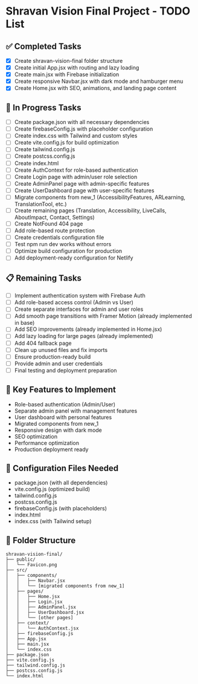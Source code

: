 # Shravan Vision Final Project - TODO List

## ✅ Completed Tasks
- [x] Create shravan-vision-final folder structure
- [x] Create initial App.jsx with routing and lazy loading
- [x] Create main.jsx with Firebase initialization
- [x] Create responsive Navbar.jsx with dark mode and hamburger menu
- [x] Create Home.jsx with SEO, animations, and landing page content

## 🔄 In Progress Tasks
- [ ] Create package.json with all necessary dependencies
- [ ] Create firebaseConfig.js with placeholder configuration
- [ ] Create index.css with Tailwind and custom styles
- [ ] Create vite.config.js for build optimization
- [ ] Create tailwind.config.js
- [ ] Create postcss.config.js
- [ ] Create index.html
- [ ] Create AuthContext for role-based authentication
- [ ] Create Login page with admin/user role selection
- [ ] Create AdminPanel page with admin-specific features
- [ ] Create UserDashboard page with user-specific features
- [ ] Migrate components from new_1 (AccessibilityFeatures, ARLearning, TranslationTool, etc.)
- [ ] Create remaining pages (Translation, Accessibility, LiveCalls, AboutImpact, Contact, Settings)
- [ ] Create NotFound 404 page
- [ ] Add role-based route protection
- [ ] Create credentials configuration file
- [ ] Test npm run dev works without errors
- [ ] Optimize build configuration for production
- [ ] Add deployment-ready configuration for Netlify

## 📋 Remaining Tasks
- [ ] Implement authentication system with Firebase Auth
- [ ] Add role-based access control (Admin vs User)
- [ ] Create separate interfaces for admin and user roles
- [ ] Add smooth page transitions with Framer Motion (already implemented in base)
- [ ] Add SEO improvements (already implemented in Home.jsx)
- [ ] Add lazy loading for large pages (already implemented)
- [ ] Add 404 fallback page
- [ ] Clean up unused files and fix imports
- [ ] Ensure production-ready build
- [ ] Provide admin and user credentials
- [ ] Final testing and deployment preparation

## 🎯 Key Features to Implement
- Role-based authentication (Admin/User)
- Separate admin panel with management features
- User dashboard with personal features
- Migrated components from new_1
- Responsive design with dark mode
- SEO optimization
- Performance optimization
- Production deployment ready

## 🔧 Configuration Files Needed
- package.json (with all dependencies)
- vite.config.js (optimized build)
- tailwind.config.js
- postcss.config.js
- firebaseConfig.js (with placeholders)
- index.html
- index.css (with Tailwind setup)

## 📁 Folder Structure
```
shravan-vision-final/
├── public/
│   └── Favicon.png
├── src/
│   ├── components/
│   │   ├── Navbar.jsx
│   │   └── [migrated components from new_1]
│   ├── pages/
│   │   ├── Home.jsx
│   │   ├── Login.jsx
│   │   ├── AdminPanel.jsx
│   │   ├── UserDashboard.jsx
│   │   └── [other pages]
│   ├── context/
│   │   └── AuthContext.jsx
│   ├── firebaseConfig.js
│   ├── App.jsx
│   ├── main.jsx
│   └── index.css
├── package.json
├── vite.config.js
├── tailwind.config.js
├── postcss.config.js
└── index.html
